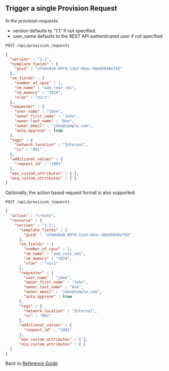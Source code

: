 ## Trigger a single Provision Request

*In the provision requests*:

- version defaults to "1.1" if not specified.
- user_name defaults to the REST API authenticated user if not specified.

```
POST /api/provision_requests
```

```json
{
  "version" : "1.1",
  "template_fields" : {
    "guid" : "afe6e8a0-89fd-11e3-b6ac-b8e85646e742"
  },
  "vm_fields" : {
    "number_of_cpus" : 1,
    "vm_name" : "aab_rest_vm1",
    "vm_memory" : "1024",
    "vlan" : "nic1"
  },
  "requester" : {
    "user_name" : "jdoe",
    "owner_first_name" : "John",
    "owner_last_name" : "Doe",
    "owner_email" : "jdoe@sample.com",
    "auto_approve" : true
  },
  "tags" : {
    "network_location" : "Internal",
    "cc" : "001"
  },
  "additional_values" : {
    "request_id" : "1001"
  },
  "ems_custom_attributes" : { },
  "miq_custom_attributes" : { }
}
```

Optionally, the action based request format is also supported:

```
POST /api/provision_requests
```

```json
{
  "action" : "create",
  "resource" : {
    "version" : "1.1",
      "template_fields" : {
        "guid" : "afe6e8a0-89fd-11e3-b6ac-b8e85646e742"
      },
      "vm_fields" : {
        "number_of_cpus" : 1,
        "vm_name" : "aab_rest_vm1",
        "vm_memory" : "1024",
        "vlan" : "nic1"
      },
      "requester" : {
        "user_name" : "jdoe",
        "owner_first_name" : "John",
        "owner_last_name" : "Doe",
        "owner_email" : "jdoe@sample.com",
        "auto_approve" : true
      },
      "tags" : {
        "network_location" : "Internal",
        "cc" : "001"
      },
      "additional_values" : {
        "request_id" : "1001"
      },
      "ems_custom_attributes" : { },
      "miq_custom_attributes" : { }
  }
}
```

Back to [Reference Guide](../reference.md)
